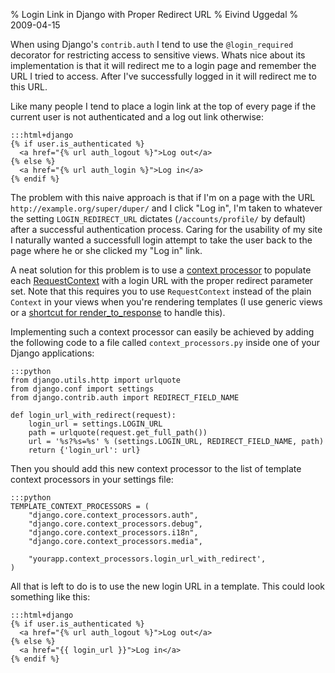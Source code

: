 %  Login Link in Django with Proper Redirect URL
% Eivind Uggedal
% 2009-04-15

When using Django's `contrib.auth` I tend to use the `@login_required`
decorator for restricting access to sensitive views. Whats nice about
its implementation is that it will redirect me to a login page and remember
the URL I tried to access. After I've
successfully logged in it will redirect me to this URL.

Like many people I tend to place a login link at the top of every page if
the current user is not authenticated and a log out link otherwise:

    :::html+django
    {% if user.is_authenticated %}
      <a href="{% url auth_logout %}">Log out</a>
    {% else %}
      <a href="{% url auth_login %}">Log in</a>
    {% endif %}

The problem with this naive approach is that if I'm on a page with the
URL `http://example.org/super/duper/` and I click "Log in", I'm taken to
whatever the setting `LOGIN_REDIRECT_URL` dictates (`/accounts/profile/`
by default) after a successful authentication process. Caring for the
usability of my site I naturally wanted a successfull login attempt to
take the user back to the page where he or she clicked my "Log in" link.

A neat solution for this problem is to use a [context processor][con] to
populate each [RequestContext][req] with a login URL with the proper
redirect parameter set. Note that this requires you to use `RequestContext`
instead of the plain `Context` in your views when you're rendering
templates (I use generic views or a [shortcut for render_to_response][sho]
to handle this).

Implementing such a context processor can easily be achieved by adding the
following code to a file called `context_processors.py` inside one of your
Django applications:

    :::python
    from django.utils.http import urlquote
    from django.conf import settings
    from django.contrib.auth import REDIRECT_FIELD_NAME

    def login_url_with_redirect(request):
        login_url = settings.LOGIN_URL
        path = urlquote(request.get_full_path())
        url = '%s?%s=%s' % (settings.LOGIN_URL, REDIRECT_FIELD_NAME, path)
        return {'login_url': url}

Then you should add this new context processor to the list of template
context processors in your settings file:

    :::python
    TEMPLATE_CONTEXT_PROCESSORS = (
        "django.core.context_processors.auth",
        "django.core.context_processors.debug",
        "django.core.context_processors.i18n",
        "django.core.context_processors.media",

        "yourapp.context_processors.login_url_with_redirect',
    )

All that is left to do is to use the new login URL in a template. This could
look something like this:

    :::html+django
    {% if user.is_authenticated %}
      <a href="{% url auth_logout %}">Log out</a>
    {% else %}
      <a href="{{ login_url }}">Log in</a>
    {% endif %}

[req]: http://docs.djangoproject.com/en/dev/ref/templates/api/#subclassing-context-requestcontext
[con]: http://docs.djangoproject.com/en/dev/ref/settings/#setting-TEMPLATE_CONTEXT_PROCESSORS
[sho]: http://www.djangosnippets.org/snippets/3/

